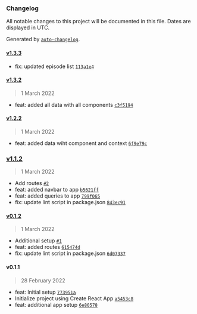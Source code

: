 ### Changelog

All notable changes to this project will be documented in this file. Dates are displayed in UTC.

Generated by [`auto-changelog`](https://github.com/CookPete/auto-changelog).

#### [v1.3.3](https://github.com/Mridul11/perdoo-test/compare/v1.3.2...v1.3.3)

- fix: updated episode list [`113a1e4`](https://github.com/Mridul11/perdoo-test/commit/113a1e46ac28ae483313ae845d4e61566768e040)

#### [v1.3.2](https://github.com/Mridul11/perdoo-test/compare/v1.2.2...v1.3.2)

> 1 March 2022

- feat:  added all data with all components [`c3f5194`](https://github.com/Mridul11/perdoo-test/commit/c3f51942e73cf5fea255c683e284a470aed90209)

#### [v1.2.2](https://github.com/Mridul11/perdoo-test/compare/v1.1.2...v1.2.2)

> 1 March 2022

- feat: added data wiht component and context [`6f9e79c`](https://github.com/Mridul11/perdoo-test/commit/6f9e79c3022ce14d6502b5406dfe2a1946e318e4)

### [v1.1.2](https://github.com/Mridul11/perdoo-test/compare/v0.1.2...v1.1.2)

> 1 March 2022

- Add routes [`#2`](https://github.com/Mridul11/perdoo-test/pull/2)
- feat: added navbar to app [`b5621ff`](https://github.com/Mridul11/perdoo-test/commit/b5621ffac5110f27021fd02e41e4762cbdf835ca)
- feat: added queries to app [`799f065`](https://github.com/Mridul11/perdoo-test/commit/799f065fcb50b1076b31019d029bb106e187ae05)
- fix: update lint script in package.json [`843ec91`](https://github.com/Mridul11/perdoo-test/commit/843ec91d0dcdbfa060b3352afe53163f6b3b8fcd)

#### [v0.1.2](https://github.com/Mridul11/perdoo-test/compare/v0.1.1...v0.1.2)

> 1 March 2022

- Additional setup [`#1`](https://github.com/Mridul11/perdoo-test/pull/1)
- feat: added routes [`615474d`](https://github.com/Mridul11/perdoo-test/commit/615474dcf7b15c0b40d711312d9dd30b1cd0bd93)
- fix: update lint script in package.json [`6d07337`](https://github.com/Mridul11/perdoo-test/commit/6d07337e5ad68b6c589b1ec192cc10bdd239e628)

#### v0.1.1

> 28 February 2022

- feat: Initial setup [`773951a`](https://github.com/Mridul11/perdoo-test/commit/773951a4cf3f8db6eda2ea89dc7a4be15bb3432c)
- Initialize project using Create React App [`a5453c8`](https://github.com/Mridul11/perdoo-test/commit/a5453c886ade87ef75fb31c64a07dab69d4f5805)
- feat: additional app setup [`6e80578`](https://github.com/Mridul11/perdoo-test/commit/6e805782adc0c0d472491e07bf35d1dc78a1d3c2)
